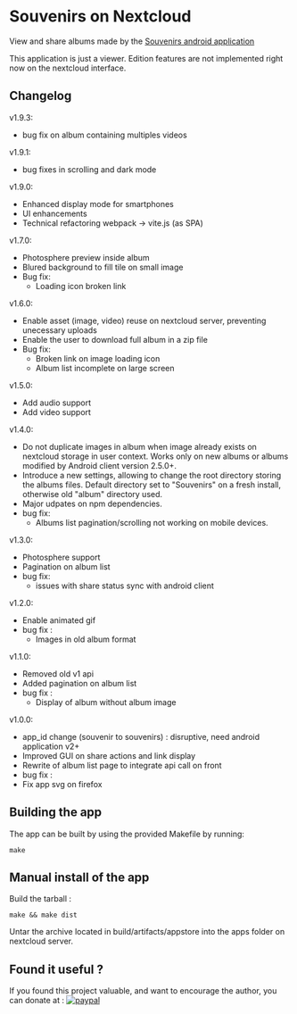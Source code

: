 # Souvenirs on Nextcloud

View and share albums made by the [Souvenirs android application](https://github.com/zorgluf/souvenirs-android)

This application is just a viewer. Edition features are not implemented right now on the nextcloud interface.

## Changelog

v1.9.3:
* bug fix on album containing multiples videos

v1.9.1:
* bug fixes in scrolling and dark mode

v1.9.0:
* Enhanced display mode for smartphones
* UI enhancements
* Technical refactoring webpack -> vite.js (as SPA)

v1.7.0:
* Photosphere preview inside album
* Blured background to fill tile on small image 
* Bug fix:
  * Loading icon broken link

v1.6.0:
* Enable asset (image, video) reuse on nextcloud server, preventing unecessary uploads
* Enable the user to download full album in a zip file
* Bug fix:
  * Broken link on image loading icon
  * Album list incomplete on large screen

v1.5.0:
* Add audio support
* Add video support

v1.4.0:
* Do not duplicate images in album when image already exists on nextcloud storage in user context. Works only on new albums or albums modified by Android client version 2.5.0+.
* Introduce a new settings, allowing to change the root directory storing the albums files. Default directory set to "Souvenirs" on a fresh install, otherwise old "album" directory used.
* Major udpates on npm dependencies.
* bug fix:
  * Albums list pagination/scrolling not working on mobile devices.

v1.3.0:
* Photosphere support
* Pagination on album list
* bug fix:
  * issues with share status sync with android client

v1.2.0:
* Enable animated gif
* bug fix :
  * Images in old album format

v1.1.0:
*  Removed old v1 api
*  Added pagination on album list
* bug fix :
  *  Display of album without album image

v1.0.0:
*  app_id change (souvenir to souvenirs) : disruptive, need android application v2+
*  Improved GUI on share actions and link display
*  Rewrite of album list page to integrate api call on front
*  bug fix :
  *  Fix app svg on firefox


## Building the app

The app can be built by using the provided Makefile by running:

    make

## Manual install of the app

Build the tarball :

    make && make dist

Untar the archive located in build/artifacts/appstore into the apps folder on nextcloud server.

## Found it useful ?

If you found this project valuable, and want to encourage the author, you can donate at :
[![paypal](https://www.paypalobjects.com/en_US/i/btn/btn_donateCC_LG.gif)](https://www.paypal.com/cgi-bin/webscr?cmd=_s-xclick&hosted_button_id=TRY8KXAN39KJL&source=url)
